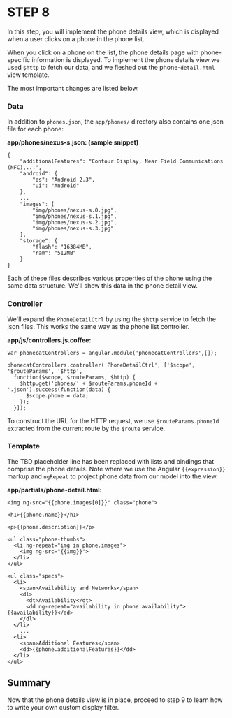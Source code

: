 # STEP 8

In this step, you will implement the phone details view, which is displayed when a user clicks on a phone in the phone list.

When you click on a phone on the list, the phone details page with phone-specific information is displayed.
To implement the phone details view we used `$http` to fetch our data, and we fleshed out the phone-`detail.html` view template.

The most important changes are listed below.

### Data

In addition to `phones.json`, the `app/phones/` directory also contains one json file for each phone:

**app/phones/nexus-s.json: (sample snippet)**
```
{
	"additionalFeatures": "Contour Display, Near Field Communications (NFC),...",
	"android": {
	    "os": "Android 2.3",
	    "ui": "Android"
	},
	...
	"images": [
	    "img/phones/nexus-s.0.jpg",
	    "img/phones/nexus-s.1.jpg",
	    "img/phones/nexus-s.2.jpg",
	    "img/phones/nexus-s.3.jpg"
	],
	"storage": {
	    "flash": "16384MB",
	    "ram": "512MB"
	}
}
```

Each of these files describes various properties of the phone using the same data structure. We'll show this data in the phone detail view.

### Controller

We'll expand the `PhoneDetailCtrl` by using the `$http` service to fetch the json files. This works the same way as the phone list controller.

**app/js/controllers.js.coffee:**
```
var phonecatControllers = angular.module('phonecatControllers',[]);

phonecatControllers.controller('PhoneDetailCtrl', ['$scope', '$routeParams', '$http',
  function($scope, $routeParams, $http) {
    $http.get('phones/' + $routeParams.phoneId + '.json').success(function(data) {
      $scope.phone = data;
    });
  }]);
```
To construct the URL for the HTTP request, we use `$routeParams.phoneId` extracted from the current route by the `$route` service.

### Template
The TBD placeholder line has been replaced with lists and bindings that comprise the phone details. Note where we use the Angular `{{expression}}` markup and `ngRepeat` to project phone data from our model into the view.

**app/partials/phone-detail.html:**
```
<img ng-src="{{phone.images[0]}}" class="phone">

<h1>{{phone.name}}</h1>

<p>{{phone.description}}</p>

<ul class="phone-thumbs">
  <li ng-repeat="img in phone.images">
    <img ng-src="{{img}}">
  </li>
</ul>

<ul class="specs">
  <li>
    <span>Availability and Networks</span>
    <dl>
      <dt>Availability</dt>
      <dd ng-repeat="availability in phone.availability">{{availability}}</dd>
    </dl>
  </li>
    ...
  <li>
    <span>Additional Features</span>
    <dd>{{phone.additionalFeatures}}</dd>
  </li>
</ul>
```

## Summary

Now that the phone details view is in place, proceed to step 9 to learn how to write your own custom display filter.